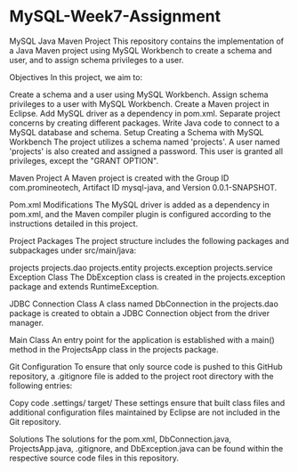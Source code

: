 # MySQL-Week7-Assignment

MySQL Java Maven Project
This repository contains the implementation of a Java Maven project using MySQL Workbench to create a schema and user, and to assign schema privileges to a user.

Objectives
In this project, we aim to:

Create a schema and a user using MySQL Workbench.
Assign schema privileges to a user with MySQL Workbench.
Create a Maven project in Eclipse.
Add MySQL driver as a dependency in pom.xml.
Separate project concerns by creating different packages.
Write Java code to connect to a MySQL database and schema.
Setup
Creating a Schema with MySQL Workbench
The project utilizes a schema named 'projects'. A user named 'projects' is also created and assigned a password. This user is granted all privileges, except the "GRANT OPTION".

Maven Project
A Maven project is created with the Group ID com.promineotech, Artifact ID mysql-java, and Version 0.0.1-SNAPSHOT.

Pom.xml Modifications
The MySQL driver is added as a dependency in pom.xml, and the Maven compiler plugin is configured according to the instructions detailed in this project.

Project Packages
The project structure includes the following packages and subpackages under src/main/java:

projects
projects.dao
projects.entity
projects.exception
projects.service
Exception Class
The DbException class is created in the projects.exception package and extends RuntimeException.

JDBC Connection Class
A class named DbConnection in the projects.dao package is created to obtain a JDBC Connection object from the driver manager.

Main Class
An entry point for the application is established with a main() method in the ProjectsApp class in the projects package.

Git Configuration
To ensure that only source code is pushed to this GitHub repository, a .gitignore file is added to the project root directory with the following entries:

Copy code
.settings/
target/
These settings ensure that built class files and additional configuration files maintained by Eclipse are not included in the Git repository.

Solutions
The solutions for the pom.xml, DbConnection.java, ProjectsApp.java, .gitignore, and DbException.java can be found within the respective source code files in this repository.

